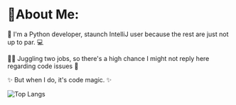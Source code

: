 # 🌟About Me:

🐍 I'm a Python developer, staunch IntelliJ user because the rest are just not up to par. 💻

🏃‍♂️ Juggling two jobs, so there's a high chance I might not reply here regarding code issues 💼

✨ But when I do, it's code magic. ✨

![Top Langs](https://github-readme-stats.vercel.app/api/top-langs/?username=cyprianztl&layout=compact&bg_color=30,e96443,904e95&title_color=fff&text_color=fff)
